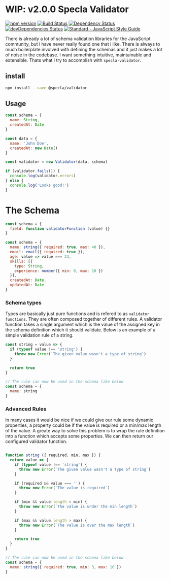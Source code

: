 # WIP: v2.0.0 Specla Validator

[![npm version](https://img.shields.io/npm/v/specla-validator.svg)](https://www.npmjs.com/package/specla-validator)
[![Build Status](https://travis-ci.org/Specla/Validator.svg?branch=master)](https://travis-ci.org/Specla/Validator)
[![Dependency Status](https://david-dm.org/specla/validator.svg)](https://david-dm.org/specla/validator)
[![devDependencies Status](https://david-dm.org/specla/validator/dev-status.svg)](https://david-dm.org/specla/validator?type=dev)
[![Standard - JavaScript Style Guide](https://img.shields.io/badge/code%20style-standard-brightgreen.svg)](http://standardjs.com/)

There is already a lot of schema validation libraries for the JavaScript community,
but i have never really found one that i like. There is always to much boilerplate
involved with defining the schemas and it just makes a lot of noise in the codebase.
I want something intuitive, maintainable and extensible. Thats what i try to accomplish
with `specla-validator`.

## install
```sh
npm install --save @specla/validator
```

## Usage
```js
const schema = {
  name: String,
  createdAt: Date
}

const data = {
  name: 'John Doe',
  createdAt: new Date()
}

const validator = new Validator(data, schema)

if (validator.fails()) {
  console.log(validator.errors)
} else {
  console.log('Looks good!')
}
```

# The Schema
```js
const schema = {
  field: function validatorFunction (value) {}
}
```

```js
const schema = {
  name: string({ required: true, max: 40 }),
  email: email({ required: true }),
  age: value => value === 23,
  skills: [{
    type: String,
    experience: number({ min: 0, max: 10 })
  }],
  createdAt: Date,
  updatedAt: Date
}
```
### Schema types
Types are basically just pure functions and is refered to as `validator functions`.
They are often composed together of different rules.
A validator function takes a single argument which is the
value of the assigned key in the schema definition which it should validate.
Below is an example of a simple validation rule of a string.

```js
const string = value => {
  if (typeof value !== 'string') {
    throw new Error(`The given value wasn't a type of string`)
  }

  return true
}

// The rule can now be used in the schema like below
const schema = {
  name: string
}
```

### Advanced Rules
In many cases it would be nice if we could give our rule some dynamic properties,
a property could be if the value is required or a min/max length of the value.
A greate way to solve this problem is to wrap the rule definition into a function
which accepts some properties. We can then return our configured validator function.
```js

function string ({ required, min, max }) {
  return value => {
    if (typeof value !== 'string') {
      throw new Error(`The given value wasn't a type of string`)
    }

    if (required && value === '') {
      throw new Error(`The value is required`)
    }

    if (min && value.length < min) {
      throw new Error(`The value is under the min length`)
    }

    if (max && value.length > max) {
      throw new Error(`The value is over the max length`)
    }

    return true
  }
}

// The rule can now be used in the schema like below
const schema = {
  name: string({ required: true, min: 3, max: 10 })
}
```
